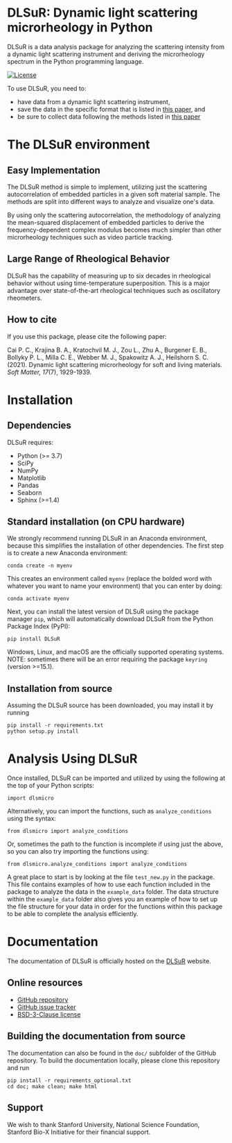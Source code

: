 DLSuR: Dynamic light scattering microrheology in Python
===========================================

DLSuR is a data analysis package for analyzing the scattering intensity from a dynamic light scattering instrument and deriving the microrheology spectrum in the Python programming language.

[![License](https://img.shields.io/badge/License-BSD%203--Clause-blue.svg)](https://opensource.org/licenses/BSD-3-Clause)

To use DLSuR, you need to:
* have data from a dynamic light scattering instrument,
* save the data in the specific format that is listed in [this paper](https://pubs.rsc.org/en/content/articlelanding/2021/sm/d0sm01597k), and
* be sure to collect data following the methods listed in [this paper](https://pubs.rsc.org/en/content/articlelanding/2021/sm/d0sm01597k)

# The DLSuR environment

## Easy Implementation

The DLSuR method is simple to implement, utilizing just the scattering autocorrelation of embedded particles in a given soft material sample. The methods are split into different ways to analyze and visualize one's data.

By using only the scattering autocorrelation, the methodology of analyzing the mean-squared displacement of embedded particles to derive the frequency-dependent complex modulus becomes much simpler than other microrheology techniques such as video particle tracking.

## Large Range of Rheological Behavior

DLSuR has the capability of measuring up to six decades in rheological behavior without using time-temperature superposition. This is a major advantage over state-of-the-art rheological techniques such as oscillatory rheometers. 

## How to cite

If you use this package, please cite the following paper:

Cai P. C., Krajina B. A., Kratochvil M. J., Zou L., Zhu A., Burgener E. B., Bollyky P. L., Milla C. E., Webber M. J., Spakowitz A. J., Heilshorn S. C. (2021). Dynamic light scattering microrheology for soft and living materials. *Soft Matter, 17*(7), 1929-1939.

# Installation


## Dependencies

DLSuR requires:

* Python (>= 3.7)
* SciPy 
* NumPy
* Matplotlib
* Pandas
* Seaborn
* Sphinx (>=1.4)


## Standard installation (on CPU hardware)
We strongly recommend running DLSuR in an Anaconda environment, because this simplifies the installation of other
dependencies. The first step is to create a new Anaconda environment:

```
conda create -n myenv
```

This creates an environment called `myenv` (replace the bolded word with whatever you want to name your environment) that you can enter by doing:

```
conda activate myenv
```

Next, you can install the latest version of DLSuR using the package manager `pip`, which will automatically download
DLSuR from the Python Package Index (PyPI):

```
pip install DLSuR
```

Windows, Linux, and macOS are the officially supported operating systems. NOTE: sometimes there will be an error requiring the package `keyring` (version >=15.1).


## Installation from source

Assuming the DLSuR source has been downloaded, you may install it by running

```
pip install -r requirements.txt
python setup.py install
```

#  Analysis Using DLSuR

Once installed, DLSuR can be imported and utilized by using the following at the top of your Python scripts:

```
import dlsmicro
```

Alternatively, you can import the functions, such as `analyze_conditions` using the syntax:

```
from dlsmicro import analyze_conditions
```

Or, sometimes the path to the function is incomplete if using just the above, so you can also try importing the functions using:

```
from dlsmicro.analyze_conditions import analyze_conditions
```

A great place to start is by looking at the file `test_new.py` in the package. This file contains examples of how to use each function included in the package to analyze the data in the `example_data` folder. The data structure within the `example_data` folder also gives you an example of how to set up the file structure for your data in order for the functions within this package to be able to complete the analysis efficiently.


# Documentation

The documentation of DLSuR is officially hosted on the [DLSuR](https://dlsur.readthedocs.io/) website.


## Online resources

* [GitHub repository](https://github.com/PamCai/DLSuR)
* [GitHub issue tracker](https://github.com/PamCai/DLSuR/issues)
* [BSD-3-Clause license](https://github.com/PamCai/DLSuR/blob/master/LICENSE.md)


## Building the documentation from source
The documentation can also be found in the `doc/` subfolder of the GitHub repository.
To build the documentation locally, please clone this repository and run

```
pip install -r requirements_optional.txt
cd doc; make clean; make html
```

## Support

We wish to thank Stanford University, National Science Foundation, Stanford Bio-X Initiative for their financial support.